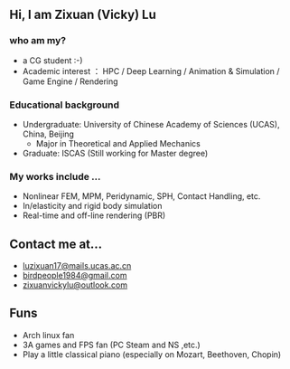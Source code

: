 ## Hi, I am Zixuan (Vicky) Lu
### who am my?
 - a CG student :-)
  - Academic interest ： HPC / Deep Learning / Animation & Simulation / Game Engine / Rendering
### Educational background
 - Undergraduate: University of Chinese Academy of Sciences (UCAS), China, Beijing 
   - Major in Theoretical and Applied Mechanics 
 - Graduate: ISCAS (Still working for Master degree)
### My works include ...
 - Nonlinear FEM, MPM, Peridynamic, SPH, Contact Handling, etc.
 - In/elasticity and rigid body simulation
 - Real-time and off-line rendering (PBR)

## Contact me at...
 - luzixuan17@mails.ucas.ac.cn
 - birdpeople1984@gmail.com
 - zixuanvickylu@outlook.com

## Funs
 - Arch linux fan
 - 3A games and FPS fan (PC Steam and NS ,etc.)
 - Play a little classical piano (especially on Mozart, Beethoven, Chopin)
 
